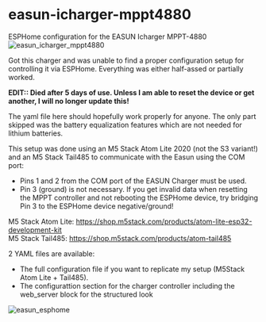 # easun-icharger-mppt4880
ESPHome configuration for the EASUN Icharger MPPT-4880
![easun_icharger_mppt4880](https://github.com/user-attachments/assets/ecd4db7a-c9f6-4ccf-938b-e0895486b408)

Got this charger and was unable to find a proper configuration setup for controlling it via ESPHome. Everything was either half-assed or partially worked.

**EDIT:: Died after 5 days of use. Unless I am able to reset the device or get another, I will no longer update this!**

The yaml file here should hopefully work properly for anyone. The only part skipped was the battery equalization features which are not needed for lithium batteries.

This setup was done using an M5 Stack Atom Lite 2020 (not the S3 variant!) and an M5 Stack Tail485 to communicate with the Easun using the COM port:
 - Pins 1 and 2 from the COM port of the EASUN Charger must be used.   
 - Pin 3 (ground) is not necessary. If you get invalid data when resetting the MPPT controller and not rebooting the ESPHome device, try bridging Pin 3 to the ESPHome device negative/ground!   
  
M5 Stack Atom Lite: https://shop.m5stack.com/products/atom-lite-esp32-development-kit  
M5 Stack Tail485: https://shop.m5stack.com/products/atom-tail485  

2 YAML files are available:
 - The full configuration file if you want to replicate my setup (M5Stack Atom Lite + Tail485).
 - The configurattion section for the charger controller including the web_server block for the structured look


![easun_esphome](https://github.com/user-attachments/assets/fdc6698f-1499-40d9-b64b-b0e46d7df201)

